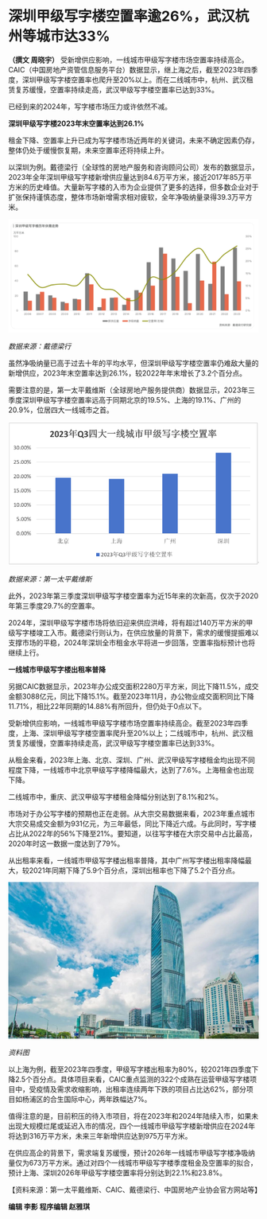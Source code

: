 # 深圳甲级写字楼空置率逾26%，武汉杭州等城市达33%

**（撰文 周晓宇）**
受新增供应影响，一线城市甲级写字楼市场空置率持续高企。CAIC（中国房地产资管信息服务平台）数据显示，继上海之后，截至2023年四季度，深圳甲级写字楼空置率也爬升至20%以上。而在二线城市中，杭州、武汉租赁复苏缓慢，空置率持续走高，武汉甲级写字楼空置率已达到33%。

已经到来的2024年，写字楼市场压力或许依然不减。

**深圳甲级写字楼2023年末空置率达到26.1%**

租金下降、空置率上升已成为写字楼市场近两年的关键词，未来不确定因素仍存，整体仍处于缓慢恢复期，未来空置率还将持续上升。

以深圳为例。戴德梁行（全球性的房地产服务和咨询顾问公司）发布的数据显示，2023年全年深圳甲级写字楼新增供应量达到84.6万平方米，接近2017年85万平方米的历史峰值。大量新写字楼的入市为企业提供了更多的选择，但多数企业对于扩张保持谨慎态度，整体市场新增需求相对疲软，全年净吸纳量录得39.3万平方米。

![5aab559c55a50d93d4f938a2968b01cd.jpg](https://raw.githubusercontent.com/qqhsx/qqnews_image/main/2024/01/25/深圳甲级写字楼空置率逾26%，武汉杭州等城市达33%/5aab559c55a50d93d4f938a2968b01cd.jpg)

 _数据来源：戴德梁行_

虽然净吸纳量已高于过去十年的平均水平，但深圳甲级写字楼空置率仍难敌大量的新增供应，2023年末空置率达到26.1%，较2022年年末增长了3.2个百分点。

需要注意的是，第一太平戴维斯（全球房地产服务提供商）数据显示，2023年三季度深圳甲级写字楼空置率远高于同期北京的19.5%、上海的19.1%、广州的20.9%，位居四大一线城市之首。

![ab53672a0b9a4b5edcd6a958d7a5723a.jpg](https://raw.githubusercontent.com/qqhsx/qqnews_image/main/2024/01/25/深圳甲级写字楼空置率逾26%，武汉杭州等城市达33%/ab53672a0b9a4b5edcd6a958d7a5723a.jpg)

_数据来源：第一太平戴维斯_

此外，2023年第三季度深圳甲级写字楼空置率为近15年来的次新高，仅次于2020年第三季度29.7%的空置率。

2024年，深圳甲级写字楼市场将依旧迎来供应洪峰，将有超过140万平方米的甲级写字楼竣工入市。戴德梁行则认为，在供应放量的背景下，需求的缓慢提振难以支撑市场的平稳，2024年深圳全市租金水平将进一步回落，空置率指标预计也将继续上行。

**一线城市甲级写字楼出租率普降**

另据CAIC数据显示，2023年办公成交面积2280万平方米，同比下降11.5%，成交金额3088亿元，同比下降15.1%。截至2023年11月，办公物业成交面积同比下降11.71%，相比22年同期的14.88%有所回升，但仍处于0点以下。

受新增供应影响，一线城市甲级写字楼市场空置率持续高企。截至2023年四季度，上海、深圳甲级写字楼空置率爬升至20%以上；二线城市中，杭州、武汉租赁复苏缓慢，空置率持续走高，武汉甲级写字楼空置率已达到33%。

从租金来看，2023年上海、北京、深圳、广州、武汉甲级写字楼租金均出现不同程度下降，一线城市中北京甲级写字楼降幅最大，达到了7.6%。上海租金也出现下降。

二线城市中，重庆、武汉甲级写字楼租金降幅分别达到了8.1%和2%。

市场对于办公写字楼的预期也正在走弱。从大宗交易数据来看，2023年重点城市大宗交易成交金额为931亿元，为三年最低，同比下降近六成。与此同时，写字楼占比从2022年的56%下降至21%。要知道，以往写字楼在大宗交易中占比最高，2020年时这一数据一度达到了79%。

从出租率来看，一线城市甲级写字楼出租率普降，其中广州写字楼出租率降幅最大，较2021年同期下降了5.9个百分点，深圳出租率也下降了5.2个百分点。

![bcecfe17bcc7c30cff17489dcbd8899b.jpg](https://raw.githubusercontent.com/qqhsx/qqnews_image/main/2024/01/25/深圳甲级写字楼空置率逾26%，武汉杭州等城市达33%/bcecfe17bcc7c30cff17489dcbd8899b.jpg)

 _资料图_

以上海为例，截至2023年四季度，甲级写字楼出租率为80%，较2021年四季度下降2.5个百分点。具体项目来看，CAIC重点监测的322个成熟在运营甲级写字楼项目中，受疫情及需求收缩影响，出租率连续两年下跌的项目占比达62%，部分项目如杨浦区的合生国际中心，两年跌幅达7%。

值得注意的是，目前积压的待入市项目，将在2023年和2024年陆续入市，如果未出现大规模烂尾或延迟入市的情况，四个一线城市甲级写字楼新增供应在2024年将达到316万平方米，未来三年新增供应达到975万平方米。

在供应高企的背景下，需求端复苏缓慢，预计2026年一线城市甲级写字楼净吸纳量仅为673万平方米。通过对四个一线城市甲级写字楼季度租金及空置率的拟合，预计上海、深圳2026年甲级写字楼空置率将分别达到22.1%和23.8%。

【资料来源：第一太平戴维斯、CAIC、戴德梁行、中国房地产业协会官方网站等】

**编辑 李影 程序编辑 赵雅琪**


